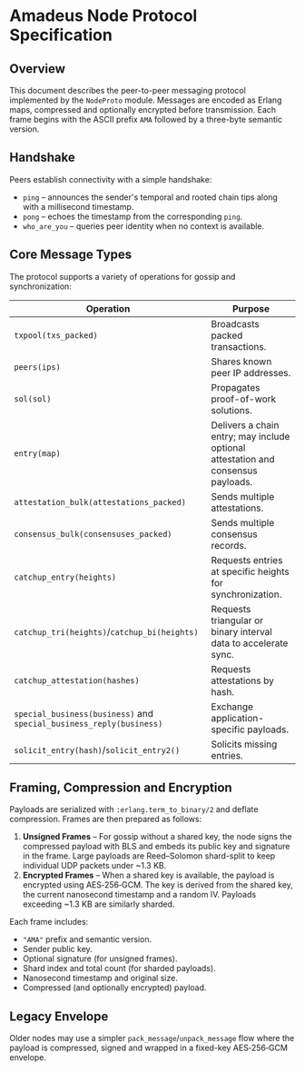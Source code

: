 # Amadeus Node Protocol Specification

## Overview
This document describes the peer-to-peer messaging protocol implemented by the `NodeProto` module. Messages are encoded as Erlang maps, compressed and optionally encrypted before transmission. Each frame begins with the ASCII prefix `AMA` followed by a three-byte semantic version.

## Handshake
Peers establish connectivity with a simple handshake:

- `ping` – announces the sender's temporal and rooted chain tips along with a millisecond timestamp.
- `pong` – echoes the timestamp from the corresponding `ping`.
- `who_are_you` – queries peer identity when no context is available.

## Core Message Types
The protocol supports a variety of operations for gossip and synchronization:

| Operation | Purpose |
|-----------|---------|
| `txpool(txs_packed)` | Broadcasts packed transactions.
| `peers(ips)` | Shares known peer IP addresses.
| `sol(sol)` | Propagates proof-of-work solutions.
| `entry(map)` | Delivers a chain entry; may include optional attestation and consensus payloads.
| `attestation_bulk(attestations_packed)` | Sends multiple attestations.
| `consensus_bulk(consensuses_packed)` | Sends multiple consensus records.
| `catchup_entry(heights)` | Requests entries at specific heights for synchronization.
| `catchup_tri(heights)`/`catchup_bi(heights)` | Requests triangular or binary interval data to accelerate sync.
| `catchup_attestation(hashes)` | Requests attestations by hash.
| `special_business(business)` and `special_business_reply(business)` | Exchange application-specific payloads.
| `solicit_entry(hash)`/`solicit_entry2()` | Solicits missing entries.

## Framing, Compression and Encryption
Payloads are serialized with `:erlang.term_to_binary/2` and deflate compression. Frames are then prepared as follows:

1. **Unsigned Frames** – For gossip without a shared key, the node signs the compressed payload with BLS and embeds its public key and signature in the frame. Large payloads are Reed–Solomon shard-split to keep individual UDP packets under ~1.3 KB.
2. **Encrypted Frames** – When a shared key is available, the payload is encrypted using AES‑256‑GCM. The key is derived from the shared key, the current nanosecond timestamp and a random IV. Payloads exceeding ~1.3 KB are similarly sharded.

Each frame includes:

- `"AMA"` prefix and semantic version.
- Sender public key.
- Optional signature (for unsigned frames).
- Shard index and total count (for sharded payloads).
- Nanosecond timestamp and original size.
- Compressed (and optionally encrypted) payload.

## Legacy Envelope
Older nodes may use a simpler `pack_message`/`unpack_message` flow where the payload is compressed, signed and wrapped in a fixed-key AES‑256‑GCM envelope.
